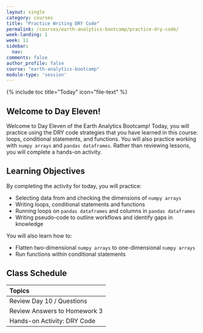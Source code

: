 ```yaml
---
layout: single
category: courses
title: "Practice Writing DRY Code"
permalink: /courses/earth-analytics-bootcamp/practice-dry-code/
week-landing: 1
week: 11
sidebar:
  nav:
comments: false
author_profile: false
course: "earth-analytics-bootcamp"
module-type: 'session'
---
```

{% include toc title="Today" icon="file-text" %}

<div class="notice--info" markdown="1">

## <i class="fa fa-ship" aria-hidden="true"></i> Welcome to Day Eleven!

Welcome to Day Eleven of the Earth Analytics Bootcamp! Today, you will practice using the DRY code strategies that you have learned in this course: loops, conditional statements, and functions. You will also practice working with `numpy arrays` and `pandas dataframes`. Rather than reviewing lessons, you will complete a hands-on activity. 


## <i class="fa fa-graduation-cap" aria-hidden="true"></i> Learning Objectives

By completing the activity for today, you will practice:

* Selecting data from and checking the dimensions of `numpy arrays`
* Writing loops, conditional statements and functions
* Running loops on `pandas dataframes` and columns in `pandas dataframes`
* Writing pseudo-code to outline workflows and identify gaps in knowledge

You will also learn how to:

* Flatten two-dimensional `numpy arrays` to one-dimensional `numpy arrays`
* Run functions within conditional statements

</div>


## <i class="fa fa-calendar-check-o" aria-hidden="true"></i> Class Schedule

| Topics |
|:----------------------------------------------|
| Review Day 10 / Questions | 
| Review Answers to Homework 3               | 
| Hands-on Activity: DRY Code |
